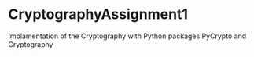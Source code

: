 # CryptographyAssignment1
Implamentation of the Cryptography with Python packages:PyCrypto and Cryptography

